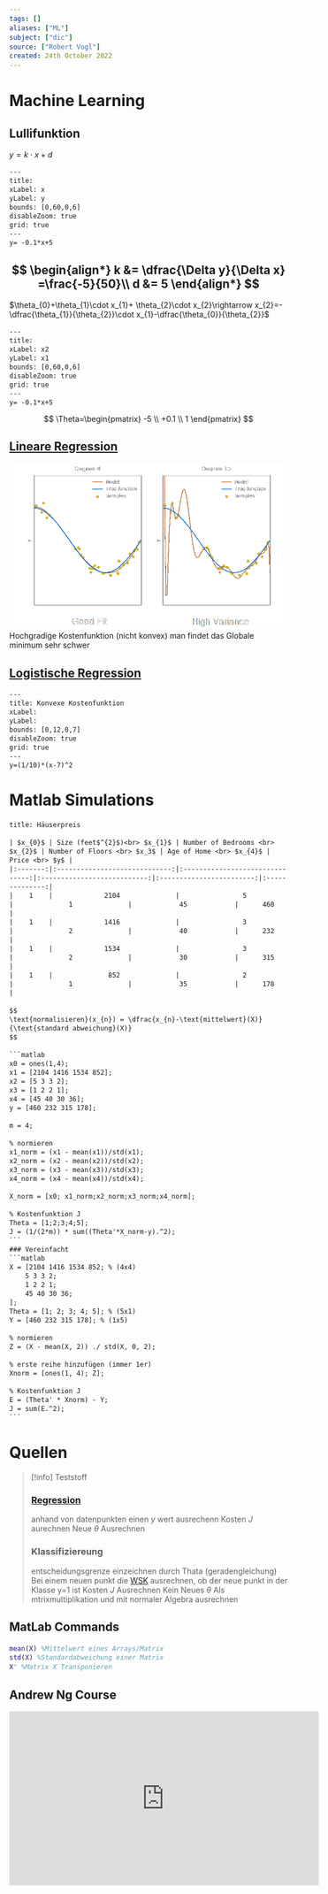 ```yaml
---
tags: []
aliases: ["ML"]
subject: ["dic"]
source: ["Robert Vogl"]
created: 24th October 2022
---
```


# Machine Learning
## Lullifunktion
$y=k\cdot x+d$

```functionplot
---
title: 
xLabel: x
yLabel: y
bounds: [0,60,0,6]
disableZoom: true
grid: true
---
y= -0.1*x+5
```
$$
\begin{align*}
k &= \dfrac{\Delta y}{\Delta x} =\frac{-5}{50}\\
d &= 5
\end{align*}
$$
--- 
$\theta_{0}+\theta_{1}\cdot x_{1}+ \theta_{2}\cdot x_{2}\rightarrow x_{2}=-\dfrac{\theta_{1}}{\theta_{2}}\cdot x_{1}-\dfrac{\theta_{0}}{\theta_{2}}$
```functionplot
---
title: 
xLabel: x2
yLabel: x1
bounds: [0,60,0,6]
disableZoom: true
grid: true
---
y= -0.1*x+5
```

$$
\Theta=\begin{pmatrix}
-5 \\ +0.1 \\ 1
\end{pmatrix}
$$

## [Lineare Regression](Lineare%20Regression.md)

![Overfit](../assets/Overfit.png)
Hochgradige Kostenfunktion (nicht konvex)
man findet das Globale minimum sehr schwer

## [Logistische Regression](Logistische%20Regression.md)
```functionplot
---
title: Konvexe Kostenfunktion
xLabel: 
yLabel: 
bounds: [0,12,0,7]
disableZoom: true
grid: true
---
y=(1/10)*(x-7)^2
```

# Matlab Simulations
````ad-example
title: Häuserpreis

| $x_{0}$ | Size (feet$^{2}$)<br> $x_{1}$ | Number of Bedrooms <br> $x_{2}$ | Number of Floors <br> $x_3$ | Age of Home <br> $x_{4}$ | Price <br> $y$ |
|:-------:|:-----------------------------:|:-------------------------------:|:---------------------------:|:------------------------:|:--------------:|
|    1    |             2104              |                5                |              1              |            45            |      460       |
|    1    |             1416              |                3                |              2              |            40            |      232       |
|    1    |             1534              |                3                |              2              |            30            |      315       |
|    1    |              852              |                2                |              1              |            35            |      178       |

$$
\text{normalisieren}(x_{n}) = \dfrac{x_{n}-\text{mittelwert}(X)}{\text{standard abweichung}(X)}
$$

```matlab
x0 = ones(1,4);
x1 = [2104 1416 1534 852];
x2 = [5 3 3 2];
x3 = [1 2 2 1];
x4 = [45 40 30 36];
y = [460 232 315 178];

m = 4;

% normieren
x1_norm = (x1 - mean(x1))/std(x1);
x2_norm = (x2 - mean(x2))/std(x2);
x3_norm = (x3 - mean(x3))/std(x3);
x4_norm = (x4 - mean(x4))/std(x4);

X_norm = [x0; x1_norm;x2_norm;x3_norm;x4_norm];

% Kostenfunktion J
Theta = [1;2;3;4;5];
J = (1/(2*m)) * sum((Theta'*X_norm-y).^2);
```
### Vereinfacht
```matlab
X = [2104 1416 1534 852; % (4x4)
	5 3 3 2;
	1 2 2 1;
	45 40 30 36;
];
Theta = [1; 2; 3; 4; 5]; % (5x1)
Y = [460 232 315 178]; % (1x5)

% normieren
Z = (X - mean(X, 2)) ./ std(X, 0, 2);

% erste reihe hinzufügen (immer 1er)
Xnorm = [ones(1, 4); Z];

% Kostenfunktion J
E = (Theta' * Xnorm) - Y;
J = sum(E.^2);
```
````

# Quellen

>[!info] Teststoff
> ### [Regression](Regression)
>anhand von datenpunkten einen $y$ wert ausrechenn
>Kosten $J$ aurechnen
>Neue $\theta$ Ausrechnen
>### Klassifiziereung
>entscheidungsgrenze einzeichnen durch Thata (geradengleichung)
>Bei einem neuen punkt die [WSK](../../mathe/mathe%20(5)/Wahrscheinlichkeit.md) ausrechnen, ob der neue punkt in der Klasse y=1 ist
>Kosten $J$ Ausrechnen
>Kein Neues $\theta$
>Als mtrixmultiplikation und mit normaler Algebra ausrechnen

## MatLab Commands

```matlab
mean(X) %Mittelwert eines Arrays/Matrix
std(X) %Standardabweichung einer Matrix
X' %Matrix X Transponieren
```

## Andrew Ng Course
<iframe width="560" height="315" src="https://www.youtube.com/embed/videoseries?list=PLLssT5z_DsK-h9vYZkQkYNWcItqhlRJLN" title="YouTube video player" frameborder="0" allow="accelerometer; autoplay; clipboard-write; encrypted-media; gyroscope; picture-in-picture" allowfullscreen></iframe>
